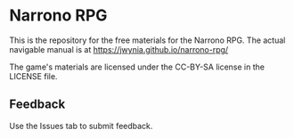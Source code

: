 # Narrono RPG
This is the repository for the free materials for the Narrono RPG. The actual navigable manual is at https://jwynia.github.io/narrono-rpg/

The game's materials are licensed under the CC-BY-SA license in the LICENSE file.

## Feedback
Use the Issues tab to submit feedback.
